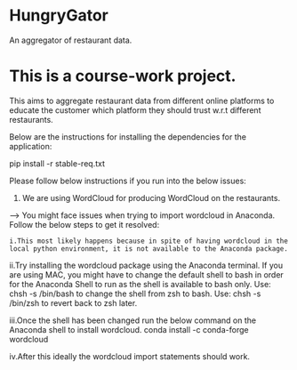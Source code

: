 # HungryGator
An aggregator of restaurant data.


# This is a course-work project.
This aims to aggregate restaurant data from different online platforms to educate the customer 
which platform they should trust w.r.t different restaurants.

Below are the instructions for installing the dependencies for the application:

pip install -r stable-req.txt 



Please follow below instructions if you run into the below issues:

1. We are using WordCloud for producing WordCloud on the restaurants.

--> You might face issues when trying to import wordcloud in Anaconda.
    Follow the below steps to get it resolved:


    i.This most likely happens because in spite of having wordcloud in the local python environment, it is not available to the Anaconda package.


   ii.Try installing the wordcloud package using the Anaconda terminal.
       If you are using MAC, you might have to change the default shell to bash in order for the Anaconda Shell to run as the shell is available to bash only.
       Use: chsh -s /bin/bash to change the shell from zsh to bash.
       Use: chsh -s /bin/zsh to revert back to zsh later.


   iii.Once the shell has been changed run the below command on the Anaconda shell to install wordcloud.
       conda install -c conda-forge wordcloud


   iv.After this ideally the wordcloud import statements should work.
